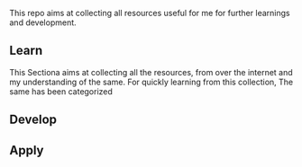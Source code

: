 This repo aims at collecting all resources useful for me for further learnings and development.


## Learn

This Sectiona aims at collecting all the resources, from over the internet and my understanding of the same.
For quickly learning from this collection, The same has been categorized 

## Develop

## Apply